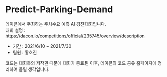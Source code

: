 # Predict-Parking-Demand

데이콘에서 주최하는 주차수요 예측 AI 경진대회입니다.   
대회 설명 : https://dacon.io/competitions/official/235745/overview/description

- 기간 : 2021/6/10 ~ 2021/7/30
- 팀원 : 황호진

코드는 대회측의 저작권 때문에 대회가 종료된 이후, 데이콘의 코드 공유 홈페이지에 정리하여 올릴 생각입니다.
